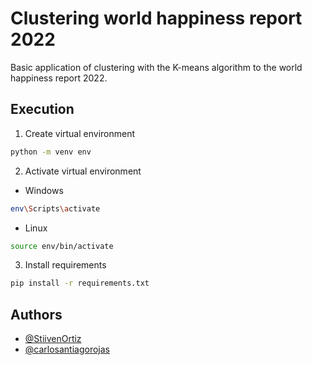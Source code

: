 # Clustering world happiness report 2022

Basic application of clustering with the K-means algorithm to the world happiness report 2022.

## Execution

1. Create virtual environment
```bash
python -m venv env
```

2. Activate virtual environment
- Windows
```bash
env\Scripts\activate
```
- Linux
```bash
source env/bin/activate
```

3. Install requirements
```bash
pip install -r requirements.txt
```

## Authors
- [@StiivenOrtiz](https://github.com/StiivenOrtiz)
- [@carlosantiagorojas](https://github.com/carlosantiagorojas)